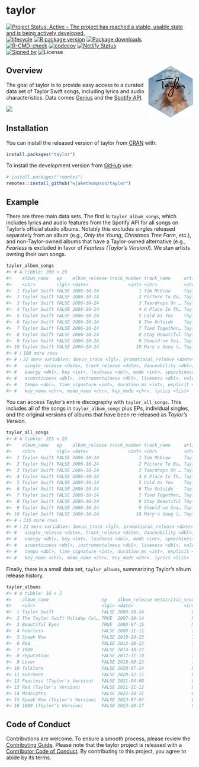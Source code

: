 
<!-- README.md is generated from README.Rmd. Please edit that file -->

# taylor

<!-- badges: start -->

[![Project Status: Active – The project has reached a stable, usable
state and is being actively
developed.](https://www.repostatus.org/badges/latest/active.svg)](https://www.repostatus.org/#active)
[![lifecycle](https://img.shields.io/badge/lifecycle-stable-brightgreen.svg)](https://lifecycle.r-lib.org/articles/stages.html)
[![R package
version](https://www.r-pkg.org/badges/version/taylor)](https://CRAN.R-project.org/package=taylor)
[![Package
downloads](https://cranlogs.r-pkg.org/badges/grand-total/taylor)](https://cran.r-project.org/package=measr)</br>
[![R-CMD-check](https://github.com/wjakethompson/taylor/workflows/R-CMD-check/badge.svg)](https://github.com/wjakethompson/taylor/actions)
[![codecov](https://codecov.io/gh/wjakethompson/taylor/branch/main/graph/badge.svg?token=TECvfoOYHh)](https://app.codecov.io/gh/wjakethompson/taylor)
[![Netlify
Status](https://api.netlify.com/api/v1/badges/b80199c9-57a9-4d08-87e9-4887a67d01e4/deploy-status)](https://app.netlify.com/sites/r-taylor/deploys)</br>
[![Signed
by](https://img.shields.io/badge/Keybase-Verified-brightgreen.svg)](https://keybase.io/wjakethompson)
![License](https://img.shields.io/badge/License-MIT-blue.svg)
<!-- badges: end -->

## Overview <img src="man/figures/logo.png" align="right" width="120" />

The goal of taylor is to provide easy access to a curated data set of
Taylor Swift songs, including lyrics and audio characteristics. Data
comes [Genius](https://genius.com/artists/Taylor-swift) and the [Spotify
API](https://open.spotify.com/artist/06HL4z0CvFAxyc27GXpf02).

![](https://media.giphy.com/media/2tg4k9pXNcGi7kZ9Pz/giphy.gif)

## Installation

You can install the released version of taylor from
[CRAN](https://cran.r-project.org/) with:

``` r
install.packages("taylor")
```

To install the development version from [GitHub](https://github.com/)
use:

``` r
# install.packages("remotes")
remotes::install_github("wjakethompson/taylor")
```

## Example

There are three main data sets. The first is `taylor_album_songs`, which
includes lyrics and audio features from the Spotify API for all songs on
Taylor’s official studio albums. Notably this excludes singles released
separately from an album (e.g., *Only the Young*, *Christmas Tree Farm*,
etc.), and non-Taylor-owned albums that have a Taylor-owned alternative
(e.g., *Fearless* is excluded in favor of *Fearless (Taylor’s
Version)*). We stan artists owning their own songs.

``` r
taylor_album_songs
#> # A tibble: 209 × 29
#>    album_name   ep    album_release track_number track_name     artist featuring
#>    <chr>        <lgl> <date>               <int> <chr>          <chr>  <chr>    
#>  1 Taylor Swift FALSE 2006-10-24               1 Tim McGraw     Taylo… <NA>     
#>  2 Taylor Swift FALSE 2006-10-24               2 Picture To Bu… Taylo… <NA>     
#>  3 Taylor Swift FALSE 2006-10-24               3 Teardrops On … Taylo… <NA>     
#>  4 Taylor Swift FALSE 2006-10-24               4 A Place In Th… Taylo… <NA>     
#>  5 Taylor Swift FALSE 2006-10-24               5 Cold As You    Taylo… <NA>     
#>  6 Taylor Swift FALSE 2006-10-24               6 The Outside    Taylo… <NA>     
#>  7 Taylor Swift FALSE 2006-10-24               7 Tied Together… Taylo… <NA>     
#>  8 Taylor Swift FALSE 2006-10-24               8 Stay Beautiful Taylo… <NA>     
#>  9 Taylor Swift FALSE 2006-10-24               9 Should've Sai… Taylo… <NA>     
#> 10 Taylor Swift FALSE 2006-10-24              10 Mary's Song (… Taylo… <NA>     
#> # ℹ 199 more rows
#> # ℹ 22 more variables: bonus_track <lgl>, promotional_release <date>,
#> #   single_release <date>, track_release <date>, danceability <dbl>,
#> #   energy <dbl>, key <int>, loudness <dbl>, mode <int>, speechiness <dbl>,
#> #   acousticness <dbl>, instrumentalness <dbl>, liveness <dbl>, valence <dbl>,
#> #   tempo <dbl>, time_signature <int>, duration_ms <int>, explicit <lgl>,
#> #   key_name <chr>, mode_name <chr>, key_mode <chr>, lyrics <list>
```

You can access Taylor’s entire discography with `taylor_all_songs`. This
includes all of the songs in `taylor_album_songs` plus EPs, individual
singles, and the original versions of albums that have been re-released
as *Taylor’s Version*.

``` r
taylor_all_songs
#> # A tibble: 325 × 29
#>    album_name   ep    album_release track_number track_name     artist featuring
#>    <chr>        <lgl> <date>               <int> <chr>          <chr>  <chr>    
#>  1 Taylor Swift FALSE 2006-10-24               1 Tim McGraw     Taylo… <NA>     
#>  2 Taylor Swift FALSE 2006-10-24               2 Picture To Bu… Taylo… <NA>     
#>  3 Taylor Swift FALSE 2006-10-24               3 Teardrops On … Taylo… <NA>     
#>  4 Taylor Swift FALSE 2006-10-24               4 A Place In Th… Taylo… <NA>     
#>  5 Taylor Swift FALSE 2006-10-24               5 Cold As You    Taylo… <NA>     
#>  6 Taylor Swift FALSE 2006-10-24               6 The Outside    Taylo… <NA>     
#>  7 Taylor Swift FALSE 2006-10-24               7 Tied Together… Taylo… <NA>     
#>  8 Taylor Swift FALSE 2006-10-24               8 Stay Beautiful Taylo… <NA>     
#>  9 Taylor Swift FALSE 2006-10-24               9 Should've Sai… Taylo… <NA>     
#> 10 Taylor Swift FALSE 2006-10-24              10 Mary's Song (… Taylo… <NA>     
#> # ℹ 315 more rows
#> # ℹ 22 more variables: bonus_track <lgl>, promotional_release <date>,
#> #   single_release <date>, track_release <date>, danceability <dbl>,
#> #   energy <dbl>, key <int>, loudness <dbl>, mode <int>, speechiness <dbl>,
#> #   acousticness <dbl>, instrumentalness <dbl>, liveness <dbl>, valence <dbl>,
#> #   tempo <dbl>, time_signature <int>, duration_ms <int>, explicit <lgl>,
#> #   key_name <chr>, mode_name <chr>, key_mode <chr>, lyrics <list>
```

Finally, there is a small data set, `taylor_albums`, summarizing
Taylor’s album release history.

``` r
taylor_albums
#> # A tibble: 16 × 5
#>    album_name                    ep    album_release metacritic_score user_score
#>    <chr>                         <lgl> <date>                   <int>      <dbl>
#>  1 Taylor Swift                  FALSE 2006-10-24                  67        8.4
#>  2 The Taylor Swift Holiday Col… TRUE  2007-10-14                  NA       NA  
#>  3 Beautiful Eyes                TRUE  2008-07-15                  NA       NA  
#>  4 Fearless                      FALSE 2008-11-11                  73        8.4
#>  5 Speak Now                     FALSE 2010-10-25                  77        8.6
#>  6 Red                           FALSE 2012-10-22                  77        8.6
#>  7 1989                          FALSE 2014-10-27                  76        8.3
#>  8 reputation                    FALSE 2017-11-10                  71        8.3
#>  9 Lover                         FALSE 2019-08-23                  79        8.4
#> 10 folklore                      FALSE 2020-07-24                  88        9  
#> 11 evermore                      FALSE 2020-12-11                  85        8.9
#> 12 Fearless (Taylor's Version)   FALSE 2021-04-09                  82        8.9
#> 13 Red (Taylor's Version)        FALSE 2021-11-12                  91        8.9
#> 14 Midnights                     FALSE 2022-10-21                  85        8.3
#> 15 Speak Now (Taylor's Version)  FALSE 2023-07-07                  81        9.2
#> 16 1989 (Taylor's Version)       FALSE 2023-10-27                  95       NA
```

## Code of Conduct

Contributions are welcome. To ensure a smooth process, please review the
[Contributing
Guide](https://taylor.wjakethompson.com/CONTRIBUTING.html). Please note
that the taylor project is released with a [Contributor Code of
Conduct](https://taylor.wjakethompson.com/CODE_OF_CONDUCT.html). By
contributing to this project, you agree to abide by its terms.
